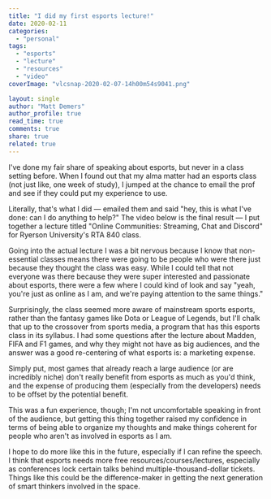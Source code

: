```yaml
---
title: "I did my first esports lecture!"
date: 2020-02-11
categories: 
  - "personal"
tags: 
  - "esports"
  - "lecture"
  - "resources"
  - "video"
coverImage: "vlcsnap-2020-02-07-14h00m54s9041.png"

layout: single
author: "Matt Demers"
author_profile: true
read_time: true
comments: true
share: true
related: true
---
```


I've done my fair share of speaking about esports, but never in a class setting before. When I found out that my alma matter had an esports class (not just like, one week of study), I jumped at the chance to email the prof and see if they could put my experience to use.

Literally, that's what I did — emailed them and said "hey, this is what I've done: can I do anything to help?" The video below is the final result — I put together a lecture titled "Online Communities: Streaming, Chat and Discord" for Ryerson University's RTA 840 class.

Going into the actual lecture I was a bit nervous because I know that non-essential classes means there were going to be people who were there just because they thought the class was easy. While I could tell that not everyone was there because they were super interested and passionate about esports, there were a few where I could kind of look and say "yeah, you're just as online as I am, and we're paying attention to the same things."

Surprisingly, the class seemed more aware of mainstream sports esports, rather than the fantasy games like Dota or League of Legends, but I'll chalk that up to the crossover from sports media, a program that has this esports class in its syllabus. I had some questions after the lecture about Madden, FIFA and F1 games, and why they might not have as big audiences, and the answer was a good re-centering of what esports is: a marketing expense.

Simply put, most games that already reach a large audience (or are incredibly niche) don't really benefit from esports as much as you'd think, and the expense of producing them (especially from the developers) needs to be offset by the potential benefit.

This was a fun experience, though; I'm not uncomfortable speaking in front of the audience, but getting this thing together raised my confidence in terms of being able to organize my thoughts and make things coherent for people who aren't as involved in esports as I am.

I hope to do more like this in the future, especially if I can refine the speech. I think that esports needs more free resources/courses/lectures, especially as conferences lock certain talks behind multiple-thousand-dollar tickets. Things like this could be the difference-maker in getting the next generation of smart thinkers involved in the space.

